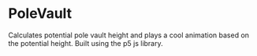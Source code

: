 # PoleVault

Calculates potential pole vault height and plays a cool animation based on the potential height. Built using the p5 js library.
